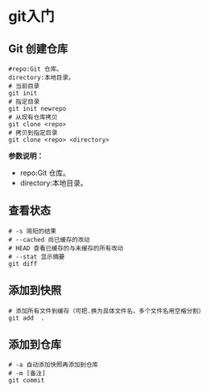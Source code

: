 # git入门

## Git 创建仓库
```git
#repo:Git 仓库。
directory:本地目录。
# 当前目录
git init
# 指定目录
git init newrepo
# 从现有仓库拷贝
git clone <repo>
# 拷贝到指定目录
git clone <repo> <directory>
```

**参数说明：**
* repo:Git 仓库。
* directory:本地目录。


## 查看状态
```git
# -s 简短的结果
# --cached 尚已缓存的改动
# HEAD 查看已缓存的与未缓存的所有改动
# --stat 显示摘要
git diff 
```

## 添加到快照
```git
# 添加所有文件到缓存（可把.换为具体文件名，多个文件名用空格分割）
git add  .
```

## 添加到仓库
```git
# -a 自动添加快照再添加到仓库
# -m [备注]
git commit 
```